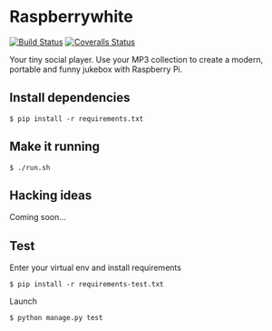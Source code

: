 Raspberrywhite
==============
[![Build Status][travis-image]][travis-url] [![Coveralls Status][coveralls-image]][coveralls-url]

Your tiny social player. Use your MP3 collection to create a modern, portable and funny jukebox with Raspberry Pi.

Install dependencies
--------------------

    $ pip install -r requirements.txt

Make it running
---------------

    $ ./run.sh

Hacking ideas
-------------
Coming soon...

Test
----
Enter your virtual env and install requirements

    $ pip install -r requirements-test.txt

Launch

    $ python manage.py test

[travis-url]: https://travis-ci.org/raspberrywhite/raspberrywhite
[travis-image]: http://img.shields.io/travis/raspberrywhite/raspberrywhite.svg

[coveralls-url]: https://coveralls.io/r/raspberrywhite/raspberrywhite
[coveralls-image]: http://img.shields.io/coveralls/raspberrywhite/raspberrywhite/master.svg
